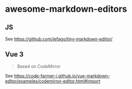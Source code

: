 # awesome-markdown-editors

## JS

See https://github.com/jefago/tiny-markdown-editor/

## Vue 3

> Based on CodeMirror

See https://code-farmer-i.github.io/vue-markdown-editor/examples/codemirror-editor.html#import
